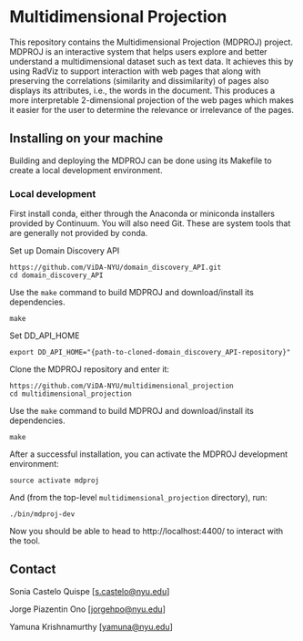 # Multidimensional Projection

This repository contains the Multidimensional Projection (MDPROJ) project. MDPROJ is an interactive system that helps users explore and better understand a multidimensional dataset such as text data. It achieves this by using RadViz to support interaction with web pages that along with preserving the correlations (similarity and dissimilarity) of pages also displays its attributes, i.e.,  the words in the document. This produces a more interpretable 2-dimensional projection of the web pages which makes it easier for the user to determine the relevance or irrelevance of the pages.

## Installing on your machine

Building and deploying the MDPROJ can be done using its Makefile to create a local development environment.

### Local development

First install conda, either through the Anaconda or miniconda installers provided by Continuum.  You will also need Git.  These are system tools that are generally not provided by conda.

Set up Domain Discovery API

```
https://github.com/ViDA-NYU/domain_discovery_API.git
cd domain_discovery_API
```
Use the `make` command to build MDPROJ and download/install its dependencies.

```
make
```

Set DD_API_HOME

```
export DD_API_HOME="{path-to-cloned-domain_discovery_API-repository}"
```

Clone the MDPROJ repository and enter it:

```
https://github.com/ViDA-NYU/multidimensional_projection
cd multidimensional_projection
```

Use the `make` command to build MDPROJ and download/install its dependencies.

```
make
```

After a successful installation, you can activate the MDPROJ development environment:

```
source activate mdproj
```

And (from the top-level `multidimensional_projection` directory), run:

```
./bin/mdproj-dev
```

Now you should be able to head to http://localhost:4400/ to interact
with the tool.

## Contact

Sonia Castelo Quispe [s.castelo@nyu.edu]

Jorge Piazentin Ono [jorgehpo@nyu.edu]

Yamuna Krishnamurthy [yamuna@nyu.edu]






